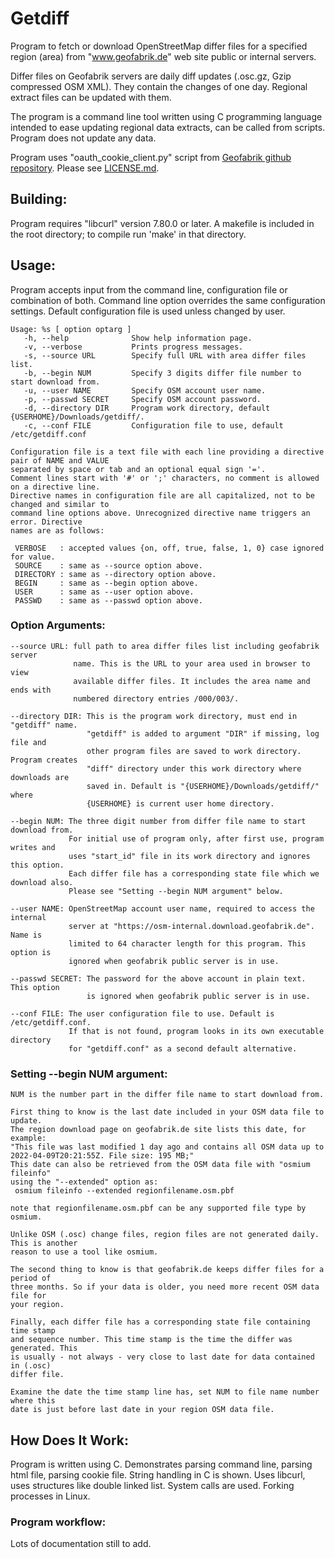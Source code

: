 # Getdiff
Program to fetch or download OpenStreetMap differ files for a specified region (area) from "www.geofabrik.de" web site public or internal servers.

Differ files on Geofabrik servers are daily diff updates (.osc.gz, Gzip compressed OSM XML). They contain the changes of one day. Regional extract files can be updated with them.

The program is a command line tool written using C programming language intended to ease updating regional data extracts, can be called from scripts. Program does not update any data.

Program uses "oauth_cookie_client.py" script from [Geofabrik github repository](https://github.com/geofabrik/sendfile_osm_oauth_protector/blob/master/doc/client.md). Please see [LICENSE.md](/LICENSE.md).

## Building:
Program requires "libcurl" version 7.80.0 or later. A makefile is included in the root directory; to compile run 'make' in that directory.

## Usage:
Program accepts input from the command line, configuration file or combination of both. Command line option overrides the same configuration settings. Default configuration file is used unless changed by user.
```
Usage: %s [ option optarg ]
   -h, --help              Show help information page.
   -v, --verbose           Prints progress messages.
   -s, --source URL        Specify full URL with area differ files list.
   -b, --begin NUM         Specify 3 digits differ file number to start download from.
   -u, --user NAME         Specify OSM account user name.
   -p, --passwd SECRET     Specify OSM account password.
   -d, --directory DIR     Program work directory, default {USERHOME}/Downloads/getdiff/.
   -c, --conf FILE         Configuration file to use, default /etc/getdiff.conf

Configuration file is a text file with each line providing a directive pair of NAME and VALUE
separated by space or tab and an optional equal sign '='.
Comment lines start with '#' or ';' characters, no comment is allowed on a directive line.
Directive names in configuration file are all capitalized, not to be changed and similar to
command line options above. Unrecognized directive name triggers an error. Directive
names are as follows:

 VERBOSE   : accepted values {on, off, true, false, 1, 0} case ignored for value.
 SOURCE    : same as --source option above.
 DIRECTORY : same as --directory option above.
 BEGIN     : same as --begin option above.
 USER      : same as --user option above.
 PASSWD    : same as --passwd option above.
```

### Option Arguments:
```
--source URL: full path to area differ files list including geofabrik server
              name. This is the URL to your area used in browser to view
              available differ files. It includes the area name and ends with
              numbered directory entries /000/003/.

--directory DIR: This is the program work directory, must end in "getdiff" name.
                 "getdiff" is added to argument "DIR" if missing, log file and
                 other program files are saved to work directory. Program creates
                 "diff" directory under this work directory where downloads are
                 saved in. Default is "{USERHOME}/Downloads/getdiff/" where
                 {USERHOME} is current user home directory.

--begin NUM: The three digit number from differ file name to start download from.
             For initial use of program only, after first use, program writes and
             uses "start_id" file in its work directory and ignores this option.
             Each differ file has a corresponding state file which we download also.
             Please see "Setting --begin NUM argument" below.

--user NAME: OpenStreetMap account user name, required to access the internal
             server at "https://osm-internal.download.geofabrik.de". Name is
             limited to 64 character length for this program. This option is
             ignored when geofabrik public server is in use.

--passwd SECRET: The password for the above account in plain text. This option
                 is ignored when geofabrik public server is in use.

--conf FILE: The user configuration file to use. Default is /etc/getdiff.conf.
             If that is not found, program looks in its own executable directory
             for "getdiff.conf" as a second default alternative.
```
### Setting --begin NUM argument:
```
NUM is the number part in the differ file name to start download from.

First thing to know is the last date included in your OSM data file to update.
The region download page on geofabrik.de site lists this date, for example:
"This file was last modified 1 day ago and contains all OSM data up to 2022-04-09T20:21:55Z. File size: 195 MB;"
This date can also be retrieved from the OSM data file with "osmium fileinfo"
using the "--extended" option as:
 osmium fileinfo --extended regionfilename.osm.pbf

note that regionfilename.osm.pbf can be any supported file type by osmium.

Unlike OSM (.osc) change files, region files are not generated daily. This is another
reason to use a tool like osmium.

The second thing to know is that geofabrik.de keeps differ files for a period of
three months. So if your data is older, you need more recent OSM data file for
your region.

Finally, each differ file has a corresponding state file containing time stamp
and sequence number. This time stamp is the time the differ was generated. This
is usually - not always - very close to last date for data contained in (.osc)
differ file.

Examine the date the time stamp line has, set NUM to file name number where this
date is just before last date in your region OSM data file.
```
## How Does It Work:

Program is written using C. Demonstrates parsing command line, parsing html file, parsing cookie file.
String handling in C is shown. Uses libcurl, uses structures like double linked list. System calls are used. Forking processes in Linux.

### Program workflow:

Lots of documentation still to add.
